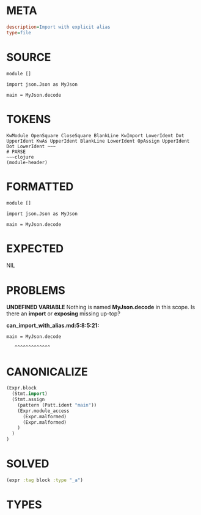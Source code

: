 # META
~~~ini
description=Import with explicit alias
type=file
~~~
# SOURCE
~~~roc
module []

import json.Json as MyJson

main = MyJson.decode
~~~
# TOKENS
~~~text
KwModule OpenSquare CloseSquare BlankLine KwImport LowerIdent Dot UpperIdent KwAs UpperIdent BlankLine LowerIdent OpAssign UpperIdent Dot LowerIdent ~~~
# PARSE
~~~clojure
(module-header)
~~~
# FORMATTED
~~~roc
module []

import json.Json as MyJson

main = MyJson.decode
~~~
# EXPECTED
NIL
# PROBLEMS
**UNDEFINED VARIABLE**
Nothing is named **MyJson.decode** in this scope.
Is there an **import** or **exposing** missing up-top?

**can_import_with_alias.md:5:8:5:21:**
```roc
main = MyJson.decode
```
       ^^^^^^^^^^^^^


# CANONICALIZE
~~~clojure
(Expr.block
  (Stmt.import)
  (Stmt.assign
    (pattern (Patt.ident "main"))
    (Expr.module_access
      (Expr.malformed)
      (Expr.malformed)
    )
  )
)
~~~
# SOLVED
~~~clojure
(expr :tag block :type "_a")
~~~
# TYPES
~~~roc
~~~
